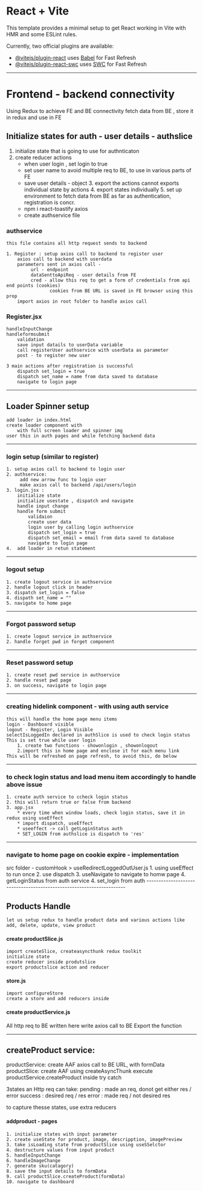 # React + Vite

This template provides a minimal setup to get React working in Vite with HMR and some ESLint rules.

Currently, two official plugins are available:

- [@vitejs/plugin-react](https://github.com/vitejs/vite-plugin-react/blob/main/packages/plugin-react/README.md) uses [Babel](https://babeljs.io/) for Fast Refresh
- [@vitejs/plugin-react-swc](https://github.com/vitejs/vite-plugin-react-swc) uses [SWC](https://swc.rs/) for Fast Refresh

-------------------------------------------------------------------------
# Frontend - backend connectivity
Using Redux to achieve FE and BE connectivity
    fetch data from BE , store it in redux and use in FE

## Initialize states for auth - user details - authslice
   1. initialize state that is going to use for authnticaton
   2. create reducer actions 
        * when user login , set login to true 
        * set user name to avoid multiple req to BE, to use in various parts of FE
        * save user details - object
    3. export the actions
        cannot exports individual state by actions
    4. export states individually
    5. set up environment to fetch data from BE as far as authentication, registration is concr.
        * npm i react-toastify axios
        * create authservice file

### authservice 
    this file contains all http request sends to backend

    1. Register : setup axios call to backend to register user
        axios call to backend with userdata
        parameters sent in axios call -
             url - endpoint
             dataSenttoApiReq - user details from FE
             cred - allow this req to get a form of credentials from api end points (cookies)
                    cookies from BE URL is saved in FE browser using this prop
        import axios in root folder to handle axios call
                            
### Register.jsx

    handleInputChange
    handleformsubmit
        validation
        save input datails to userData variable
        call registerUser authservice with userData as parameter
        post - to register new user

    3 main actions after registration is successful
        dispatch set_login = true
        dispatch set_name = name from data saved to database
        navigate to login page

-------------------------------------------------------------------------
## Loader Spinner setup

    add loader in index.html
    create loader component with
        with full screen loader and spinner img
    user this in auth pages and while fetching backend data

  -----------------------------------------------------------------------

### login setup (similar to register)
    
    1. setup axios call to backend to login user
    2. authservice:
         add new arrow func to login user 
         make axios call to backend /api/users/login
    3. login.jsx : 
        initialize state
        initialize usestate , dispatch and navigate
        handle input change
        handle form submit  
            validaion
            create user data
            login user by calling login authservice
            dispatch set_login = true
            dispatch set_email = email from data saved to database
            navigate to login page            
    4.  add loader in retun statement

--------------------------------------------------------------------------

### logout setup 

    1. create logout service in authservice
    2. handle logout click in header
    3. dispatch set_login = false
    4. dispath set_name = ""
    5. navigate to home page
------------------------------------------------------------------------

### Forgot password setup 

    1. create logout service in authservice
    2. handle forget pwd in forget component
   
-------------------------------------------------------------------------

### Reset password setup 
    
    1. create reset pwd service in authservice
    2. handle reset pwd page
    3. on success, navigate to login page
-------------------------------------------------------------------------

### creating hidelink component - with using auth service
    this will handle the home page menu items
    login - Dashboard visible
    logout - Register, Login Visible
    selectIsLoggedIn declared in authSlice is used to check login status
    This is set true while user login 
        1. create two functions - showonlogin , showonlogout
        2.import this in home page and enclose it for each menu link
    This will be refreshed on page refresh, to avoid this, do below
-------------------------------------------------------------------------

### to check login status and load menu item  accordingly to handle above issue

    1. create auth service to ccheck login status
    2. this will return true or false from backend
    3. app.jsx
        * every time when window loads, check login status, save it in redux using useEffect
        * import dispatch, useEffect
        * useeffect -> call getLoginStatus auth  
        * SET_LOGIN from authslice is dispatch to 'res'
-------------------------------------------------------------------------

### navigate to home page on cookie expire - implementation

src folder - customHook > useRedirectLoggedOutUser.js
    1. using useEffect to run once
    2. use dispatch
    3. useNavigate to navigate to homw page
    4. getLoginStatus from auth service
    4. set_login from auth ---------------------------------------------------------------------

## Products Handle
    let us setup redux to handle product data and various actions like add, delete, update, view product

#### create productSlice.js
    import createSlice, createasyncthunk redux toolkit
    initialize state
    create reducer inside produtslice
    export productslice action and reducer
    
#### store.js
    import configureStore
    create a store and add reducers inside 

#### create productService.js
All http req to BE written here
    write  axios call to BE
    Export the function

-----------------------------------------------------------------
## createProduct service:
productService:
    create AAF 
    axios call to BE URL, with formData 
productSlice:
    create AAF using createAsyncThunk
    execute productService.createProduct inside try catch

3states an Http req can take:
pending : made an req, donot get either res / error
success : desired req / res
error   : made req / not desired res

to capture thesse states, use extra reducers

#### addproduct - pages
    1. initialize states with input parameter
    2. create useState for product, image, descripption, imagePreview
    3. take isLoading state from productSlice using useSSelctor
    4. destructure values from input product
    5. handleInputChange
    6. handleImageChange
    7. generate sku(catagory)
    8. save the input details to formData
    9. call productSlice.createProduct(formData)
    10. navigate to dashboard







    









